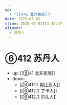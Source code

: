 ```yaml
---
up:
  - "[[⑥41 北非民族]]"
date: 2025-03-01
ctime: 2025-03-01T13:42:47
aliases:
  - 苏丹人
---
```


# ⑥412 苏丹人

- up: [[⑥41 北非民族]]
- down:	
	- [[⑥412.1 努比亚人]]
	- [[⑥412.2 丁卡人]]
	- [[⑥412.3 贝扎人]]
	
